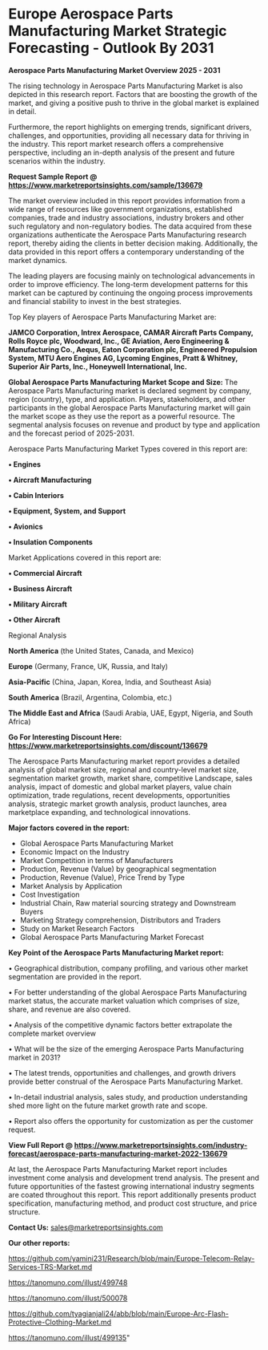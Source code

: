  # Europe Aerospace Parts Manufacturing Market Strategic Forecasting - Outlook By 2031

<Strong> Aerospace Parts Manufacturing Market Overview 2025 - 2031</strong>

The rising technology in Aerospace Parts Manufacturing Market is also depicted in this research report. Factors that are boosting the growth of the market, and giving a positive push to thrive in the global market is explained in detail.

Furthermore, the report highlights on emerging trends, significant drivers, challenges, and opportunities, providing all necessary data for thriving in the industry. This report market research offers a comprehensive perspective, including an in-depth analysis of the present and future scenarios within the industry.

<strong>Request Sample Report @ <a href=https://www.marketreportsinsights.com/sample/136679>https://www.marketreportsinsights.com/sample/136679</a></strong>

The market overview included in this report provides information from a wide range of resources like government organizations, established companies, trade and industry associations, industry brokers and other such regulatory and non-regulatory bodies. The data acquired from these organizations authenticate the Aerospace Parts Manufacturing research report, thereby aiding the clients in better decision making. Additionally, the data provided in this report offers a contemporary understanding of the market dynamics.

The leading players are focusing mainly on technological advancements in order to improve efficiency. The long-term development patterns for this market can be captured by continuing the ongoing process improvements and financial stability to invest in the best strategies.

Top Key players of Aerospace Parts Manufacturing Market are:

<strong>JAMCO Corporation, Intrex Aerospace, CAMAR Aircraft Parts Company, Rolls Royce plc, Woodward, Inc., GE Aviation, Aero Engineering & Manufacturing Co., Aequs, Eaton Corporation plc, Engineered Propulsion System, MTU Aero Engines AG, Lycoming Engines, Pratt & Whitney, Superior Air Parts, Inc., Honeywell International, Inc.</strong>

<strong><b>Global Aerospace Parts Manufacturing Market Scope and Size:</b></strong>
The Aerospace Parts Manufacturing market is declared segment by company, region (country), type, and application. Players, stakeholders, and other participants in the global Aerospace Parts Manufacturing market will gain the market scope as they use the report as a powerful resource. The segmental analysis focuses on revenue and product by type and application and the forecast period of 2025-2031.

Aerospace Parts Manufacturing Market Types covered in this report are:

<strong>• Engines

• Aircraft Manufacturing

• Cabin Interiors

• Equipment, System, and Support

• Avionics

• Insulation Components</strong>

Market Applications covered in this report are:

<strong>• Commercial Aircraft

• Business Aircraft

• Military Aircraft

• Other Aircraft</strong> 

Regional Analysis

<strong>North America</strong> (the United States, Canada, and Mexico)

<strong>Europe</strong> (Germany, France, UK, Russia, and Italy)

<strong>Asia-Pacific</strong> (China, Japan, Korea, India, and Southeast Asia)

<strong>South America</strong> (Brazil, Argentina, Colombia, etc.)

<strong>The Middle East and Africa</strong> (Saudi Arabia, UAE, Egypt, Nigeria, and South Africa)

<strong>Go For Interesting Discount Here: <a href=https://www.marketreportsinsights.com/discount/136679>https://www.marketreportsinsights.com/discount/136679</a></strong>

The Aerospace Parts Manufacturing market report provides a detailed analysis of global market size, regional and country-level market size, segmentation market growth, market share, competitive Landscape, sales analysis, impact of domestic and global market players, value chain optimization, trade regulations, recent developments, opportunities analysis, strategic market growth analysis, product launches, area marketplace expanding, and technological innovations.

<strong><b>Major factors covered in the report:</b></strong>
<ul>
  <li>Global Aerospace Parts Manufacturing Market </li>
  <li>Economic Impact on the Industry</li>
  <li>Market Competition in terms of Manufacturers</li>
  <li>Production, Revenue (Value) by geographical segmentation</li>
  <li>Production, Revenue (Value), Price Trend by Type</li>
  <li>Market Analysis by Application</li>
  <li>Cost Investigation</li>
  <li>Industrial Chain, Raw material sourcing strategy and Downstream Buyers</li>
  <li>Marketing Strategy comprehension, Distributors and Traders</li>
  <li>Study on Market Research Factors</li>
  <li>Global Aerospace Parts Manufacturing Market Forecast</li>
</ul>

<strong><b>Key Point of the Aerospace Parts Manufacturing Market report:</b></strong>

• Geographical distribution, company profiling, and various other market segmentation are provided in the report.

• For better understanding of the global Aerospace Parts Manufacturing market status, the accurate market valuation which comprises of size, share, and revenue are also covered.

• Analysis of the competitive dynamic factors better extrapolate the complete market overview

• What will be the size of the emerging Aerospace Parts Manufacturing market in 2031?

• The latest trends, opportunities and challenges, and growth drivers provide better construal of the Aerospace Parts Manufacturing Market.

• In-detail industrial analysis, sales study, and production understanding shed more light on the future market growth rate and scope.

• Report also offers the opportunity for customization as per the customer request.

<strong><b>View Full Report @ <a href=https://www.marketreportsinsights.com/industry-forecast/aerospace-parts-manufacturing-market-2022-136679>https://www.marketreportsinsights.com/industry-forecast/aerospace-parts-manufacturing-market-2022-136679</a></b></strong>


At last, the Aerospace Parts Manufacturing Market report includes investment come analysis and development trend analysis. The present and future opportunities of the fastest growing international industry segments are coated throughout this report. This report additionally presents product specification, manufacturing method, and product cost structure, and price structure.

<strong>Contact Us:</strong>
sales@marketreportsinsights.com

<strong>Our other reports:</strong>

<a href=https://github.com/yamini231/Research/blob/main/Europe-Telecom-Relay-Services-TRS-Market.md>https://github.com/yamini231/Research/blob/main/Europe-Telecom-Relay-Services-TRS-Market.md</a>

<a href=https://tanomuno.com/illust/499748>https://tanomuno.com/illust/499748</a>

<a href=https://tanomuno.com/illust/500078>https://tanomuno.com/illust/500078</a>

<a href=https://github.com/tyagianjali24/abb/blob/main/Europe-Arc-Flash-Protective-Clothing-Market.md>https://github.com/tyagianjali24/abb/blob/main/Europe-Arc-Flash-Protective-Clothing-Market.md</a>

<a href=https://tanomuno.com/illust/499135>https://tanomuno.com/illust/499135</a>"
